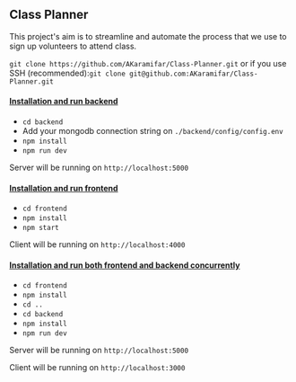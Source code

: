 ## Class Planner

This project's aim is to streamline and automate the process that we use to sign up  volunteers to attend class.


`git clone https://github.com/AKaramifar/Class-Planner.git` or if you use SSH (recommended):`git clone git@github.com:AKaramifar/Class-Planner.git`


#### [Installation and run backend](./backend/README.md)

- `cd backend`
- Add your mongodb connection string on `./backend/config/config.env` 
- `npm install`
- `npm run dev`
 
 Server will be running on `http://localhost:5000`


#### [Installation and run frontend](./frontend/README.md)

- `cd frontend`
- `npm install`
- `npm start`

Client will be running on `http://localhost:4000`


#### [Installation and run both frontend and backend concurrently](./README.md)

- `cd frontend`
- `npm install`
- `cd ..`
- `cd backend`
- `npm install`
- `npm run dev`

Server will be running on `http://localhost:5000`

Client will be running on `http://localhost:3000`



